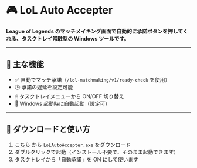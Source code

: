﻿# 🎮 LoL Auto Accepter
**League of Legends のマッチメイキング画面で自動的に承諾ボタンを押してくれる、タスクトレイ常駐型の Windows ツールです。**

---
## 🧩 主な機能
- ✅ 自動でマッチ承諾（`/lol-matchmaking/v1/ready-check` を使用）
- 🕒 承諾の遅延を設定可能
- 🖱 タスクトレイメニューから ON/OFF 切り替え
- 🔄 Windows 起動時に自動起動（設定可）
---
## 🔽 ダウンロードと使い方
1. [こちら](https://github.com/c-hfire/LoLAutoAccepter/releases/latest/download/LoLAutoAccepter.exe) から `LoLAutoAccepter.exe` をダウンロード
2. ダブルクリックで起動（インストール不要で、そのまま起動できます）
3. タスクトレイから「自動承諾」を ON にして使います